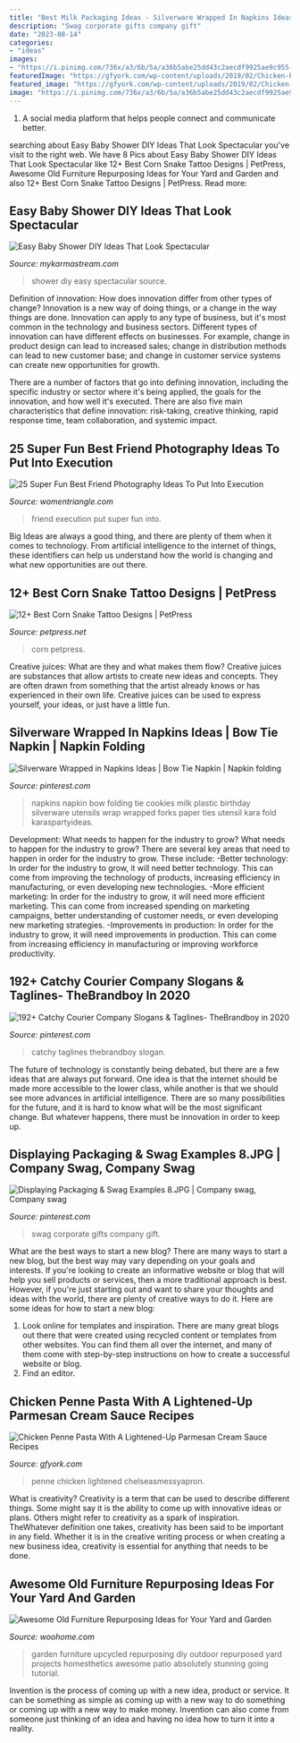 ```yaml
---
title: "Best Milk Packaging Ideas - Silverware Wrapped In Napkins Ideas"
description: "Swag corporate gifts company gift"
date: "2023-08-14"
categories:
- "ideas"
images:
- "https://i.pinimg.com/736x/a3/6b/5a/a36b5abe25dd43c2aecdf9925ae9c955--corporate-gifts-swag.jpg"
featuredImage: "https://gfyork.com/wp-content/uploads/2019/02/Chicken-Penne-Pasta-With-A-Lightened-Up-Parmesan-Cream-Sauce-Recipes.jpg"
featured_image: "https://gfyork.com/wp-content/uploads/2019/02/Chicken-Penne-Pasta-With-A-Lightened-Up-Parmesan-Cream-Sauce-Recipes.jpg"
image: "https://i.pinimg.com/736x/a3/6b/5a/a36b5abe25dd43c2aecdf9925ae9c955--corporate-gifts-swag.jpg"
---
```



1. A social media platform that helps people connect and communicate better.

	

		
searching about Easy Baby Shower DIY Ideas That Look Spectacular you've visit to the right web. We have 8 Pics about Easy Baby Shower DIY Ideas That Look Spectacular like 12+ Best Corn Snake Tattoo Designs | PetPress, Awesome Old Furniture Repurposing Ideas for Your Yard and Garden and also 12+ Best Corn Snake Tattoo Designs | PetPress. Read more:
		
    
## Easy Baby Shower DIY Ideas That Look Spectacular

<img loading=lazy src="https://mykarmastream.com/wp-content/uploads/2018/08/baby-shower-diys-6-.jpg" onerror="this.onerror=null;this.src='https://tse2.mm.bing.net/th?id=OIP.rEfjdpcIB90m1w4AtymAJgHaLH&amp;pid=15.1';" alt="Easy Baby Shower DIY Ideas That Look Spectacular">

_Source: mykarmastream.com_

>shower diy easy spectacular source. 

	

Definition of innovation: How does innovation differ from other types of change?
Innovation is a new way of doing things, or a change in the way things are done. Innovation can apply to any type of business, but it's most common in the technology and business sectors.
Different types of innovation can have different effects on businesses. For example, change in product design can lead to increased sales; change in distribution methods can lead to new customer base; and change in customer service systems can create new opportunities for growth.

There are a number of factors that go into defining innovation, including the specific industry or sector where it's being applied, the goals for the innovation, and how well it's executed. There are also five main characteristics that define innovation: risk-taking, creative thinking, rapid response time, team collaboration, and systemic impact.

    
## 25 Super Fun Best Friend Photography Ideas To Put Into Execution

<img loading=lazy src="https://www.womentriangle.com/wp-content/uploads/2015/10/love1.jpg" onerror="this.onerror=null;this.src='https://tse1.mm.bing.net/th?id=OIP.Z0OrNuuSvB8Wpj2mb7U5ZwHaLH&amp;pid=15.1';" alt="25 Super Fun Best Friend Photography Ideas To Put Into Execution">

_Source: womentriangle.com_

>friend execution put super fun into. 

	

Big Ideas are always a good thing, and there are plenty of them when it comes to technology. From artificial intelligence to the internet of things, these identifiers can help us understand how the world is changing and what new opportunities are out there.

    
## 12+ Best Corn Snake Tattoo Designs | PetPress

<img loading=lazy src="https://cdn.petpress.net/wp-content/uploads/2020/03/12023844/corn-snake-tattoo.jpg" onerror="this.onerror=null;this.src='https://tse2.mm.bing.net/th?id=OIP.oiK8aVotwENvTdLvxKQhMwHaK4&amp;pid=15.1';" alt="12+ Best Corn Snake Tattoo Designs | PetPress">

_Source: petpress.net_

>corn petpress. 

	

Creative juices: What are they and what makes them flow?
Creative juices are substances that allow artists to create new ideas and concepts. They are often drawn from something that the artist already knows or has experienced in their own life. Creative juices can be used to express yourself, your ideas, or just have a little fun.

    
## Silverware Wrapped In Napkins Ideas | Bow Tie Napkin | Napkin Folding

<img loading=lazy src="https://i.pinimg.com/736x/36/72/bd/3672bd73cf394faa07197cf60d8d5b12--bow-tie-napkins-napkin-ideas.jpg" onerror="this.onerror=null;this.src='https://tse3.mm.bing.net/th?id=OIP.-neKatXTZs_vOji8xRLwQQHaLH&amp;pid=15.1';" alt="Silverware Wrapped in Napkins Ideas | Bow Tie Napkin | Napkin folding">

_Source: pinterest.com_

>napkins napkin bow folding tie cookies milk plastic birthday silverware utensils wrap wrapped forks paper ties utensil kara fold karaspartyideas. 

	

Development: What needs to happen for the industry to grow?
What needs to happen for the industry to grow? 
There are several key areas that need to happen in order for the industry to grow. These include: 
-Better technology: In order for the industry to grow, it will need better technology. This can come from improving the technology of products, increasing efficiency in manufacturing, or even developing new technologies. 
-More efficient marketing: In order for the industry to grow, it will need more efficient marketing. This can come from increased spending on marketing campaigns, better understanding of customer needs, or even developing new marketing strategies. 
-Improvements in production: In order for the industry to grow, it will need improvements in production. This can come from increasing efficiency in manufacturing or improving workforce productivity.

    
## 192+ Catchy Courier Company Slogans &amp; Taglines- TheBrandboy In 2020

<img loading=lazy src="https://i.pinimg.com/736x/fb/15/99/fb1599dd0345256118cc61a32dc6365d.jpg" onerror="this.onerror=null;this.src='https://tse2.mm.bing.net/th?id=OIP.w7ZMAx8_6BhbHK736awd4AHaLH&amp;pid=15.1';" alt="192+ Catchy Courier Company Slogans &amp; Taglines- TheBrandboy in 2020">

_Source: pinterest.com_

>catchy taglines thebrandboy slogan. 

	

The future of technology is constantly being debated, but there are a few ideas that are always put forward. One idea is that the internet should be made more accessible to the lower class, while another is that we should see more advances in artificial intelligence. There are so many possibilities for the future, and it is hard to know what will be the most significant change. But whatever happens, there must be innovation in order to keep up.

    
## Displaying Packaging &amp; Swag Examples 8.JPG | Company Swag, Company Swag

<img loading=lazy src="https://i.pinimg.com/736x/a3/6b/5a/a36b5abe25dd43c2aecdf9925ae9c955--corporate-gifts-swag.jpg" onerror="this.onerror=null;this.src='https://tse2.mm.bing.net/th?id=OIP.fpJw4v4T_lse6hAjYm9O-AHaJ3&amp;pid=15.1';" alt="Displaying Packaging &amp; Swag Examples 8.JPG | Company swag, Company swag">

_Source: pinterest.com_

>swag corporate gifts company gift. 

	

What are the best ways to start a new blog?
There are many ways to start a new blog, but the best way may vary depending on your goals and interests. If you're looking to create an informative website or blog that will help you sell products or services, then a more traditional approach is best. However, if you're just starting out and want to share your thoughts and ideas with the world, there are plenty of creative ways to do it. Here are some ideas for how to start a new blog: 
1. Look online for templates and inspiration. There are many great blogs out there that were created using recycled content or templates from other websites. You can find them all over the internet, and many of them come with step-by-step instructions on how to create a successful website or blog. 
2. Find an editor.

    
## Chicken Penne Pasta With A Lightened-Up Parmesan Cream Sauce Recipes

<img loading=lazy src="https://gfyork.com/wp-content/uploads/2019/02/Chicken-Penne-Pasta-With-A-Lightened-Up-Parmesan-Cream-Sauce-Recipes.jpg" onerror="this.onerror=null;this.src='https://tse3.mm.bing.net/th?id=OIP._TyRn_qTQNTTRwXiHM-YaAHaLH&amp;pid=15.1';" alt="Chicken Penne Pasta With A Lightened-Up Parmesan Cream Sauce Recipes">

_Source: gfyork.com_

>penne chicken lightened chelseasmessyapron. 

	

What is creativity?
Creativity is a term that can be used to describe different things. Some might say it is the ability to come up with innovative ideas or plans. Others might refer to creativity as a spark of inspiration. TheWhatever definition one takes, creativity has been said to be important in any field. Whether it is in the creative writing process or when creating a new business idea, creativity is essential for anything that needs to be done.

    
## Awesome Old Furniture Repurposing Ideas For Your Yard And Garden

<img loading=lazy src="http://www.woohome.com/wp-content/uploads/2016/02/repurposed-furniture-garden-yard-6.jpg" onerror="this.onerror=null;this.src='https://tse4.mm.bing.net/th?id=OIP.nF_joE6eUcEOvaDztK_kAwHaLH&amp;pid=15.1';" alt="Awesome Old Furniture Repurposing Ideas for Your Yard and Garden">

_Source: woohome.com_

>garden furniture upcycled repurposing diy outdoor repurposed yard projects homesthetics awesome patio absolutely stunning going tutorial. 

	

Invention is the process of coming up with a new idea, product or service. It can be something as simple as coming up with a new way to do something or coming up with a new way to make money. Invention can also come from someone just thinking of an idea and having no idea how to turn it into a reality.

